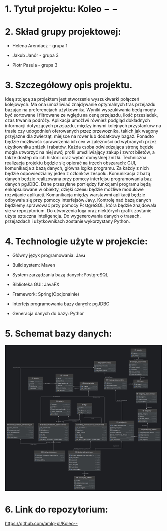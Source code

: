 # 1. Tytuł projektu: Koleo − −

# 2. Skład grupy projektowej:

-   Helena Arendacz - grupa 1

-   Jakub Janór - grupa 3

-   Piotr Pasula - grupa 3

# 3. Szczegółowy opis projektu.

Ideą stojącą za projektem jest stworzenie wyszukiwarki połączeń
kolejowych. Ma ona umożliwiać znajdywanie optymalnych tras przejazdu
bazując na preferencjach użytkownika. Wyniki wyszukiwania będą mogły być
sortowane i filtrowane ze wględu na cenę przejazdu, ilość przesiadek,
czas trwania podróży. Aplikacja umożliwi również podgląd dokładnych
informacji dotyczących przejazdu, między innymi kolejnych przystanków na
trasie czy udogodnień oferowanych przez przewoźnika, takich jak wagony
przyjazne dla zwierząt, miejsce na rower lub dodatkowy bagaż. Ponadto
będzie możliwość sprawdzenia ich cen w zależności od wybranych przez
użytkownika zniżek i rabatów. Każda osoba odwiedzająca stronę będzie
mogła utworzyć na niej swój profil umożliwiający zakup i zwrot biletów,
a także dostęp do ich historii oraz wybór domyślnej zniżki. Techniczna
realizacja projektu będzie się opierać na trzech obszarach: GUI,
komunikacja z bazą danych, główna logika programu. Za każdy z nich
będzie odpowiedzialny jeden z członków zespołu. Komunikacja z bazą
danych będzie realizowana przy pomocy interfejsu programowania baz
danych pgJDBC. Dane przesyłane pomiędzy funkcjami programu będą
enkapsulowane w obiekty, dzięki czemu będzie możliwe modułowe rozwijanie
aplikacji. Komunikacja między warstawmi aplikacji będzie odbywała się
przy pomocy interfejsów Javy. Kontrolę nad bazą danych będziemy
sprawować przy pomocy PostgreSQL, która będzie znajdowała się w
repozytorium. Do utworzenia loga oraz niektórych grafik zostanie użyta
sztuczna inteligencja. Do wygenerowania danych o trasach, przejazdach i
użytkownikach zostanie wykorzystany Python.

# 4. Technologie użyte w projekcie: 

-   Główny język programowania: Java

-   Build system: Maven

-   System zarządzania bazą danych: PostgreSQL

-   Biblioteka GUI: JavaFX

-   Framework: Spring(Opcjonalnie)

-   Interfejs programowania bazy danych: pgJDBC

-   Generacja danych do bazy: Python
    
# 5. Schemat bazy danych:

![Schemat bazy danych](diagram.jpg "Schemat bazy danych")

# 6. Link do repozytorium:

<https://github.com/amlq-pl/Koleo-->
